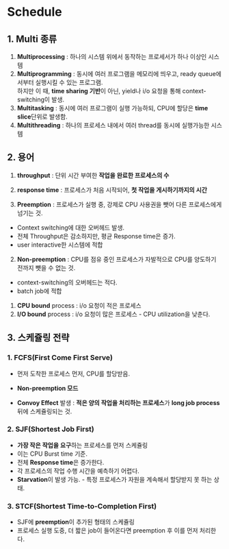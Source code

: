 

# Schedule  


## 1. Multi 종류  
1. **Multiprocessing** : 하나의 시스템 위에서 동작하는 프로세서가 하나 이상인 시스템  
2. **Multiprogramming** : 동시에 여러 프로그램을 메모리에 띄우고, ready queue에서부터 실행시킬 수 있는 프로그램.  
하지만 이 때, **time sharing 기반**이 아닌, yield나 i/o 요청을 통해 context-switching이 발생.  
3. **Multitasking** : 동시에 여러 프로그램이 실행 가능하되, CPU에 할당은 **time slice**단위로 발생함.  
4. **Multithreading** : 하나의 프로세스 내에서 여러 thread를 동시에 실행가능한 시스템  


## 2. 용어  

1. **throughput** : 단위 시간 부여한 **작업을 완료한 프로세스의 수**  
2. **response time** : 프로세스가 처음 시작되어, **첫 작업을 게시하기까지의 시간**  

1. **Preemption** : 프로세스가 실행 중, 강제로 CPU 사용권을 뺏어 다른 프로세스에게 넘기는 것.  
- Context switching에 대한 오버헤드 발생.  
- 전체 Throughput은 감소하지만, 평균 Response time은 증가.  
- user interactive한 시스템에 적합  

2. **Non-preemption** : CPU를 점유 중인 프로세스가 자발적으로 CPU를 양도하기 전까지 뺏을 수 없는 것.  
- context-switching의 오버헤드는 적다.  
- batch job에 적합  

1. **CPU bound** process : i/o 요청이 적은 프로세스  
2. **I/O bound** process : i/o 요청이 많은 프로세스 - CPU utilization을 낮춘다.  

## 3. 스케쥴링 전략  

### 1. FCFS(First Come First Serve)  
* 먼저 도착한 프로세스 먼저, CPU를 할당받음.  
* **Non-preemption 모드**  

* **Convoy Effect** 발생 : **적은 양의 작업을 처리하는 프로세스**가 **long job process** 뒤에 스케쥴링되는 것.  

### 2. SJF(Shortest Job First)  

* **가장 작은 작업을 요구**하는 프로세스를 먼저 스케쥴링  
* 이는 CPU Burst time 기준.  
* 전체 **Response time**은 증가한다.  
* 각 프로세스의 작업 수행 시간을 예측하기 어렵다.  
* **Starvation**이 발생 가능. - 특정 프로세스가 자원을 계속해서 할당받지 못 하는 상태.  

### 3. STCF(Shortest Time-to-Completion First)  
* SJF에 **preemption**이 추가된 형태의 스케쥴링  
* 프로세스 실행 도중, 더 짧은 job이 들어온다면 preemption 후 이를 먼저 처리한다.  













